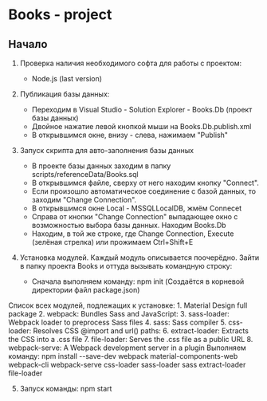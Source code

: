 # Books - project
## Начало
1. Проверка наличия необходимого софта для работы с проектом:
    - Node.js (last version)
    
2. Публикация базы данных:
    - Переходим в Visual Studio - Solution Explorer - Books.Db (проект базы данных)
    - Двойное нажатие левой кнопкой мыши на Books.Db.publish.xml
    - В открывшимся окне, внизу - слева, нажимаем "Publish"
  
3. Запуск скрипта для авто-заполнения базы данных
    - В проекте базы данных заходим в папку scripts/referenceData/Books.sql
    - В открывшимся файле, сверху от него находим кнопку "Connect".
    - Если произошло автоматическое соединение с базой данных, то заходим "Change Connection".
    - В открывшимся окне Local - MSSQLLocalDB, жмём Connecеt
    - Справа от кнопки "Change Connection" выпадающее окно с возможностью выбора базы данных. Находим Books.Db
    - Находим, в той же строке, где Change Connection, Execute (зелёная стрелка) или прожимаем Ctrl+Shift+E

4. Установка модулей. Каждый модуль описывается поочерёдно. Зайти в папку проекта Books и оттуда вызывать командную строку:
    - Сначала выполняем команду: npm init (Создаётся в корневой директории файл package.json)
    
Список всех модулей, подлежащих к установке:
    1. Material Design full package
    2. webpack: Bundles Sass and JavaScript:
    3. sass-loader: Webpack loader to preprocess Sass files
    4. sass: Sass compiler
    5. css-loader: Resolves CSS @import and url() paths:
    6. extract-loader: Extracts the CSS into a .css file
    7. file-loader: Serves the .css file as a public URL
    8. webpack-serve:  A Webpack development server in a plugin
 Выполняем команду: npm install --save-dev webpack material-components-web webpack-cli webpack-serve css-loader sass-loader sass extract-loader file-loader

5. Запуск команды: npm start
